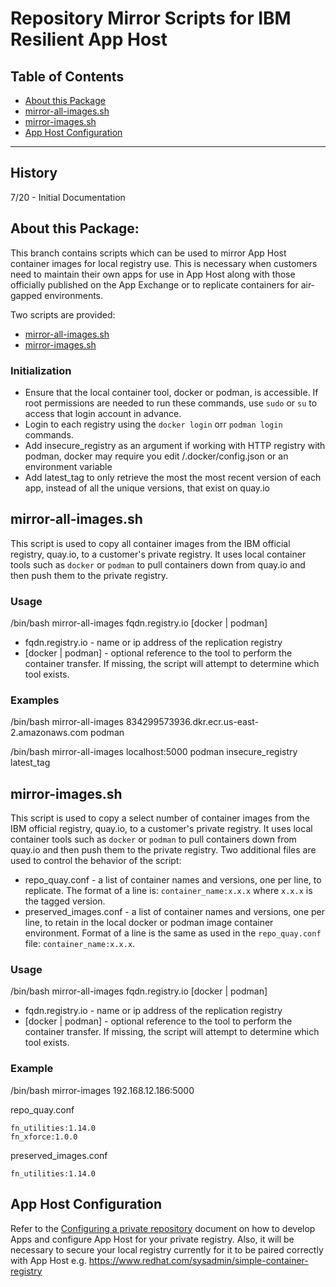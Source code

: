 # Repository Mirror Scripts for IBM Resilient App Host
## Table of Contents
  - [About this Package](#about-this-package)
  - [mirror-all-images.sh](#mirror-all-imagessh)
  - [mirror-images.sh](#mirror-imagessh)
  - [App Host Configuration](#app-host-configuration)
---

## History
7/20 -  Initial Documentation

## About this Package:
This branch contains scripts which can be used to mirror App Host container images
for local registry use. This is necessary when customers need to maintain their own
apps for use in App Host along with those officially published on the App Exchange 
or to replicate containers for air-gapped environments.

Two scripts are provided:
* [mirror-all-images.sh](#mirror-all-images.sh)
* [mirror-images.sh](#mirror-images.sh)

### Initialization
* Ensure that the local container tool, docker or podman, is accessible. If root permissions
are needed to run these commands, use `sudo` or `su` to access that login account in advance.
* Login to each registry using the `docker login` orr `podman login` commands.
* Add insecure_registry as an argument if working with HTTP registry with podman, docker may require you edit /.docker/config.json or an environment variable
* Add latest_tag to only retrieve the most the most recent version of each app, instead of all the unique versions, that exist on quay.io

## mirror-all-images.sh
This script is used to copy all container images from the IBM official registry, quay.io,
to a customer's private registry. It uses local container tools such as `docker` or `podman` to 
pull containers down from quay.io and then push them to the private registry.

### Usage
/bin/bash mirror-all-images fqdn.registry.io [docker | podman]

* fqdn.registry.io - name or ip address of the replication registry
* [docker | podman] - optional reference to the tool to perform the container transfer. 
If missing, the script will attempt to determine which tool exists.

### Examples
/bin/bash mirror-all-images 834299573936.dkr.ecr.us-east-2.amazonaws.com podman

/bin/bash mirror-all-images localhost:5000 podman insecure_registry latest_tag

## mirror-images.sh
This script is used to copy a select number of container images from the IBM official registry, quay.io,
to a customer's private registry. It uses local container tools such as `docker` or `podman` to 
pull containers down from quay.io and then push them to the private registry.
Two additional files are used to control the behavior of the script:
* repo_quay.conf - a list of container names and versions, one per line, to replicate. The format of a line is:
   `container_name:x.x.x` where `x.x.x` is the tagged version.
* preserved_images.conf - a list of container names and versions, one per line, to retain in the local docker or podman image 
container environment. Format of a line is the same as used in the `repo_quay.conf` file: `container_name:x.x.x`.

### Usage
/bin/bash mirror-all-images fqdn.registry.io [docker | podman]

* fqdn.registry.io - name or ip address of the replication registry
* [docker | podman] - optional reference to the tool to perform the container transfer. 
If missing, the script will attempt to determine which tool exists.

### Example
/bin/bash mirror-images 192.168.12.186:5000

repo_quay.conf
```
fn_utilities:1.14.0
fn_xforce:1.0.0
```

preserved_images.conf
```
fn_utilities:1.14.0
```

## App Host Configuration
Refer to the [Configuring a private repository](https://www-03preprod.ibm.com/support/knowledgecenter/SSBRUQ_37.0.0/doc/apps/private_repo_config.html) document on how to
develop Apps and configure App Host for your private registry.
Also, it will be necessary to secure your local registry currently for it to be paired correctly with App Host e.g.
https://www.redhat.com/sysadmin/simple-container-registry

